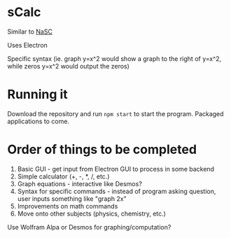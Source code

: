 # sCalc

Similar to [NaSC](https://github.com/parnold-x/nasc)

Uses Electron

Specific syntax (ie. graph y=x^2 would show a graph to the right of y=x^2, while zeros y=x^2 would output the zeros)

# Running it
Download the repository and run `npm start` to start the program. Packaged applications to come.


# Order of things to be completed
1. Basic GUI - get input from Electron GUI to process in some backend
2. Simple calculator (+, -, *, /, etc.)
3. Graph equations - interactive like Desmos?
4. Syntax for specific commands - instead of program asking question, user inputs something like "graph 2x"
5. Improvements on math commands
6. Move onto other subjects (physics, chemistry, etc.)


Use Wolfram Alpa or Desmos for graphing/computation?
